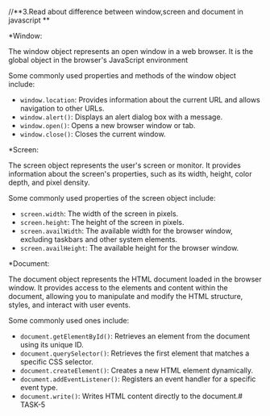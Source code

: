 
//**3.Read about difference between window,screen and document in javascript **

*Window:

The window object represents an open window in a web browser. It is the global object in the browser's JavaScript environment 

Some commonly used properties and methods of the window object include:

- `window.location`: Provides information about the current URL and allows navigation to other URLs.
- `window.alert()`: Displays an alert dialog box with a message.
- `window.open()`: Opens a new browser window or tab.
- `window.close()`: Closes the current window.


*Screen:

The screen object represents the user's screen or monitor. It provides information about the screen's properties, such as its width, height, color depth, and pixel density.

Some commonly used properties of the screen object include:

- `screen.width`: The width of the screen in pixels.
- `screen.height`: The height of the screen in pixels.
- `screen.availWidth`: The available width for the browser window, excluding taskbars and other system elements.
- `screen.availHeight`: The available height for the browser window.


*Document:

The document object represents the HTML document loaded in the browser window. It provides access to the elements and content within the document, allowing you to manipulate and modify the HTML structure, styles, and interact with user events.

Some commonly used ones include:

- `document.getElementById()`: Retrieves an element from the document using its unique ID.
- `document.querySelector()`: Retrieves the first element that matches a specific CSS selector.
- `document.createElement()`: Creates a new HTML element dynamically.
- `document.addEventListener()`: Registers an event handler for a specific event type.
- `document.write()`: Writes HTML content directly to the document.#   T A S K - 5  
 